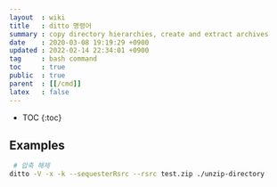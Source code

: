 ```yaml
---
layout  : wiki
title   : ditto 명령어
summary : copy directory hierarchies, create and extract archives
date    : 2020-03-08 19:19:29 +0900
updated : 2022-02-14 22:34:01 +0900
tag     : bash command
toc     : true
public  : true
parent  : [[/cmd]]
latex   : false
---
```

* TOC
{:toc}

## Examples

```bash
 # 압축 해제
ditto -V -x -k --sequesterRsrc --rsrc test.zip ./unzip-directory
```

